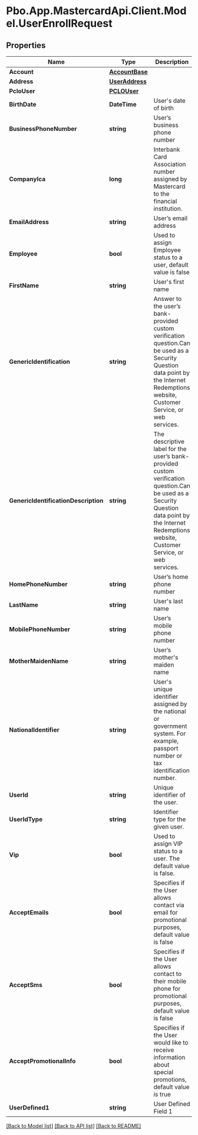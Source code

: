 # Pbo.App.MastercardApi.Client.Model.UserEnrollRequest
## Properties

Name | Type | Description | Notes
------------ | ------------- | ------------- | -------------
**Account** | [**AccountBase**](AccountBase.md) |  | 
**Address** | [**UserAddress**](UserAddress.md) |  | [optional] 
**PcloUser** | [**PCLOUser**](PCLOUser.md) |  | [optional] 
**BirthDate** | **DateTime** | User&#39;s date of birth | [optional] 
**BusinessPhoneNumber** | **string** | User’s business phone number | [optional] 
**CompanyIca** | **long** | Interbank Card Association number assigned by Mastercard to the financial institution. | 
**EmailAddress** | **string** | User’s email address | [optional] 
**Employee** | **bool** | Used to assign Employee status to a user, default value is false | [optional] 
**FirstName** | **string** | User&#39;s first name | [optional] 
**GenericIdentification** | **string** | Answer to the user’s bank-provided custom verification question.Can be used as a Security Question data point by the Internet Redemptions website, Customer Service, or web services. | [optional] 
**GenericIdentificationDescription** | **string** | The descriptive label for the user’s bank-provided custom verification question.Can be used as a Security Question data point by the Internet Redemptions website, Customer Service, or web services. | [optional] 
**HomePhoneNumber** | **string** | User’s home phone number | [optional] 
**LastName** | **string** | User&#39;s last name | [optional] 
**MobilePhoneNumber** | **string** | User’s mobile phone number | [optional] 
**MotherMaidenName** | **string** | User’s mother&#39;s maiden name | [optional] 
**NationalIdentifier** | **string** | User&#39;s unique identifier assigned by the national or government system. For example, passport number or tax identification number. | [optional] 
**UserId** | **string** | Unique identifier of the user. | 
**UserIdType** | **string** | Identifier type for the given user. | 
**Vip** | **bool** | Used to assign VIP status to a user. The default value is false. | [optional] 
**AcceptEmails** | **bool** | Specifies if the User allows contact via email for promotional purposes, default value is false | [optional] 
**AcceptSms** | **bool** | Specifies if the User allows contact to their mobile phone for promotional purposes, default value is false | [optional] 
**AcceptPromotionalInfo** | **bool** | Specifies if the User would like to receive information about special promotions, default value is true | [optional] 
**UserDefined1** | **string** | User Defined Field 1 | [optional] 

[[Back to Model list]](../README.md#documentation-for-models) [[Back to API list]](../README.md#documentation-for-api-endpoints) [[Back to README]](../README.md)

